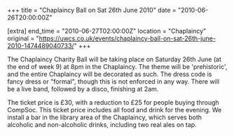 +++
title = "Chaplaincy Ball on Sat 26th June 2010"
date = "2010-06-26T20:00:00Z"

[extra]
end_time = "2010-06-27T02:00:00Z"
location = "Chaplaincy"
original = "https://uwcs.co.uk/events/chaplaincy-ball-on-sat-26th-june-2010-1474489040733/"
+++

The Chaplaincy Charity Ball will be taking place on Saturday 26th June (at the end of week 9) at 8pm in the Chaplaincy. The theme will be 'prehistoric', and the entire Chaplaincy will be decorated as such. The dress code is fancy dress or "formal", though this is not enforced in any way. There will be a live band, followed by a disco, finishing at 2am.

The ticket price is £30, with a reduction to £25 for people buying through CompSoc. This ticket price includes all food and drink for the evening. We install a bar in the library area of the Chaplaincy, which serves both alcoholic and non-alcoholic drinks, including two real ales on tap.

